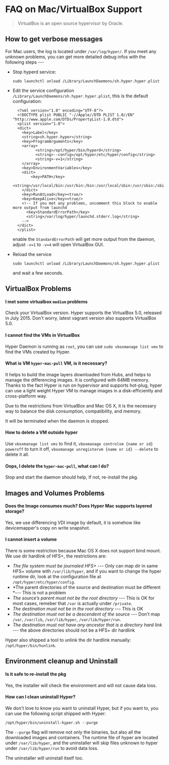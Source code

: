 # FAQ on Mac/VirtualBox Support

> VirtualBox is an open source hypervisor by Oracle.

## How to get verbose messages

For Mac users, the log is located under `/var/log/hyper/`. If you meet any unknown problems, you can get more detailed debug infos with the following steps ---

- Stop hyperd service:

      sudo launchctl unload /Library/LaunchDaemons/sh.hyper.hyper.plist

- Edit the service configuration `/Library/LaunchDaemons/sh.hyper.hyper.plist`, this is the default configuration:

        <?xml version="1.0" encoding="UTF-8"?>
		<!DOCTYPE plist PUBLIC "-//Apple//DTD PLIST 1.0//EN" "http://www.apple.com/DTDs/PropertyList-1.0.dtd">
		<plist version="1.0">
		<dict>
		  <key>Label</key>
		  <string>sh.hyper.hyper</string>
		  <key>ProgramArguments</key>
		  <array>
				<string>/opt/hyper/bin/hyperd</string>
				<string>--config=/opt/hyper/etc/hyper/config</string>
				<string>-v=1</string>
		  </array>
		  <key>EnvironmentVariables</key>
		  <dict>
			  <key>PATH</key>
			  <string>/usr/local/bin:/usr/bin:/bin:/usr/local/sbin:/usr/sbin:/sbin</string>
		  </dict>
		  <key>RunAtLoad</key><true/>
		  <key>KeepAlive</key><true/>
		  <!-- If you met any problems, uncomment this block to enable more output from launchd
		    <key>StandardErrorPath</key>
		    <string>/var/log/hyper/launchd.stderr.log</string>
		  -->
		</dict>
		</plist>

  enable the `StandardErrorPath` will get more output from the daemon, adjust `-v=1` to `-v=4` will open VirtualBox GUI.

- Reload the service

	  sudo launchctl unload /Library/LaunchDaemons/sh.hyper.hyper.plist

  and wait a few seconds.

## VirtualBox Problems

#### I met some virtualbox `medium` problems

Check your VirtualBox version. Hyper supports the VirtualBox 5.0, released in July 2015. Don't worry, latest vagrant version also supports VirtualBox 5.0.

#### I cannot find the VMs in VirtualBox

Hyper Daemon is running as `root`, you can use `sudo vboxmanage list vms` to find the VMs created by Hyper.

#### What is VM `hyper-mac-pull` VM, is it necessary?

It helps to build the image layers downloaded from Hubs, and helps to manage the differencing images. It is configured with 64MB memory. Thanks to the fact Hyper is run on hypervisor and supports hot-plug, hyper can use a light weight Hyper VM to manage images in a disk-efficiently and cross-platform way.

Due to the restrictions from VirtualBox and Mac OS X, it is the necessary way to balance the disk consumption, compatibility, and memory.

It will be terminated when the daemon is stopped.

#### How to delete a VM outside hyper

Use `vboxmanage list vms` to find it, `vboxmanage controlvm {name or id} poweroff` to turn it off, `vboxmanage unregistervm {name or id} --delete` to delete it all.

#### Oops, I delete the `hyper-mac-pull`, what can I do?

Stop and start the daemon should help, If not, re-install the pkg.

## Images and Volumes Problems

#### Does the Image consumes much? Does Hyper Mac supports layered storage?

Yes, we use differencing VDI image by default, it is somehow like devicemapper's copy on write snapshot.

#### I cannot insert a volume

There is some restriction because Mac OS X does not support bind mount. We use dir hardlink of HFS+, the restrictions are:

- *The file system must be journaled HFS+* --- Only can map dir in same HFS+ volume with `/var/lib/hyper`, and if you want to change the hyper runtime dir, look at the configuration file at `/opt/hyper/etc/hyper/config`.
- *The parent directories of the source and destination must be different *--- This is not a problem
- *The source’s parent must not be the root directory* --- This is OK for most cases, remeber that `/var` is actually under `/private`.
- *The destination must not be in the root directory* --- This is OK
- *The destination must not be a descendent of the source* --- Don't map `/var`, `/var/lib`, `/var/lib/hyper`, `/var/lib/hyper/run`.
- *The destination must not have any ancestor that is a directory hard link* --- the above directories should not be a HFS+ dir hardlink

Hyper also shipped a tool to unlink the dir hardlink manually: `/opt/hyper/bin/hunlink`.

## Environment cleanup and Uninstall

#### Is it safe to re-install the pkg

Yes, the installer will check the environment and will not cause data loss.

#### How can I clean uninstall Hyper?

We don't love to know you want to uninstall Hyper, but if you want to, you can use the following script shipped with Hyper:

    /opt/hyper/bin/uninstall-hyper.sh --purge

The `--purge` flag will remove not only the binaries, but also all the downloaded images and containers. The runtime file of hyper are located under `/var/lib/hyper`, and the uninstaller will skip files unknown to hyper under `/var/lib/hyper/run` to avoid data loss.

The uninstaller will uninstall itself too.


